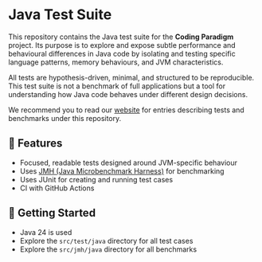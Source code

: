 # Java Test Suite

This repository contains the Java test suite for the **Coding Paradigm** project. Its purpose is to explore and expose subtle performance and behavioural differences in Java code by isolating and testing specific language patterns, memory behaviours, and JVM characteristics.

All tests are hypothesis-driven, minimal, and structured to be reproducible. This test suite is not a benchmark of full applications but a tool for understanding how Java code behaves under different design decisions.

We recommend you to read our [website](https://coding-paradigm.pages.dev/) for entries describing tests and benchmarks under this repository.

## 📌 Features

- Focused, readable tests designed around JVM-specific behaviour
- Uses [JMH (Java Microbenchmark Harness)](https://openjdk.org/projects/code-tools/jmh/) for benchmarking
- Uses JUnit for creating and running test cases
- CI with GitHub Actions

## 🚀 Getting Started

- Java 24 is used
- Explore the `src/test/java` directory for all test cases
- Explore the `src/jmh/java` directory for all benchmarks
